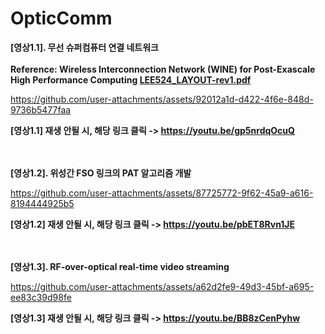# OpticComm
**[영상1.1]. 무선 슈퍼컴퓨터 연결 네트워크**
<br>
<br>
**Reference: Wireless Interconnection Network (WINE) for Post-Exascale High Performance Computing [LEE524_LAYOUT-rev1.pdf](https://github.com/user-attachments/files/18051870/LEE524_LAYOUT-rev1.pdf)**

https://github.com/user-attachments/assets/92012a1d-d422-4f6e-848d-9736b5477faa

**[영상1.1] 재생 안될 시, 해당 링크 클릭 -> https://youtu.be/gp5nrdqOcuQ**
<br>
<br>
<br>

**[영상1.2]. 위성간 FSO 링크의 PAT 알고리즘 개발**

https://github.com/user-attachments/assets/87725772-9f62-45a9-a616-8194444925b5

**[영상1.2] 재생 안될 시, 해당 링크 클릭 -> https://youtu.be/pbET8Rvn1JE**
<br>
<br>
<br>

**[영상1.3]. RF-over-optical real-time video streaming**

https://github.com/user-attachments/assets/a62d2fe9-49d3-45bf-a695-ee83c39d98fe

**[영상1.3] 재생 안될 시, 해당 링크 클릭 -> https://youtu.be/BB8zCenPyhw**
